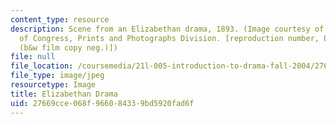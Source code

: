```yaml
---
content_type: resource
description: Scene from an Elizabethan drama, 1893. (Image courtesy of the Library
  of Congress, Prints and Photographs Division. [reproduction number, LC-USZ62-56588
  (b&w film copy neg.)])
file: null
file_location: /coursemedia/21l-005-introduction-to-drama-fall-2004/27669cce068f966084339bd5920fad6f_21l-005f04.jpg
file_type: image/jpeg
resourcetype: Image
title: Elizabethan Drama
uid: 27669cce-068f-9660-8433-9bd5920fad6f
---
```

